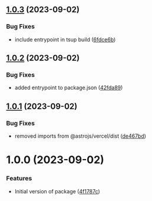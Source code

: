 ## [1.0.3](https://github.com/alexvuka1/astro-vercel-edge-adapter/compare/v1.0.2...v1.0.3) (2023-09-02)


### Bug Fixes

* include entrypoint in tsup build ([6fdce6b](https://github.com/alexvuka1/astro-vercel-edge-adapter/commit/6fdce6b55e2b6844312ebc797f5c42b7749f39b8))

## [1.0.2](https://github.com/alexvuka1/astro-vercel-edge-adapter/compare/v1.0.1...v1.0.2) (2023-09-02)


### Bug Fixes

* added entrypoint to package.json ([42fda89](https://github.com/alexvuka1/astro-vercel-edge-adapter/commit/42fda895a2120a9b8f186688309f902a17cc0c39))

## [1.0.1](https://github.com/alexvuka1/astro-vercel-edge-adapter/compare/v1.0.0...v1.0.1) (2023-09-02)


### Bug Fixes

* removed imports from @astrojs/vercel/dist ([de467bd](https://github.com/alexvuka1/astro-vercel-edge-adapter/commit/de467bd7079bfc97acb04e2fe24bfda99c8bca73))

# 1.0.0 (2023-09-02)


### Features

* Initial version of package ([4f1787c](https://github.com/alexvuka1/astro-vercel-edge-adapter/commit/4f1787c94ba7f4e9569e90390c4fc42a03142092))
